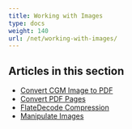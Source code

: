 ```yaml
---
title: Working with Images
type: docs
weight: 140
url: /net/working-with-images/
---
```


## **Articles in this section**
- [Convert CGM Image to PDF](/pdf/net/convert-cgm-image-to-pdf/)
- [Convert PDF Pages](/pdf/net/convert-pdf-pages/)
- [FlateDecode Compression](/pdf/net/working-with-attachments/)
- [Manipulate Images](/pdf/net/manipulate-images/)